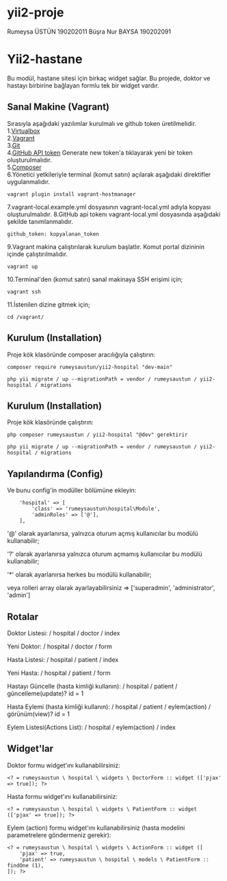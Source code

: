 # yii2-proje
Rumeysa ÜSTÜN   190202011
Büşra Nur BAYSA 190202091


Yii2-hastane
==========

Bu modül, hastane sitesi için birkaç widget sağlar. Bu projede, doktor ve hastayı birbirine bağlayan formlu tek bir widget vardır.

Sanal Makine (Vagrant)
--------------------------------

Sırasıyla aşağıdaki yazılımlar kurulmalı ve github token üretilmelidir.<br>
1.[Virtualbox](https://www.virtualbox.org/wiki/Downloads)<br>
2.[Vagrant](https://www.vagrantup.com/downloads)<br>
3.[Git](https://www.git-scm.com/)<br>
4.[GitHub API token](https://github.com/settings/tokens) Generate new token'a tıklayarak yeni bir token oluşturulmalıdır.<br>
5.[Composer](https://getcomposer.org/)<br>
6.Yönetici yetkileriyle terminal (komut satırı) açılarak aşağıdaki direktifler uygulanmalıdır.
```
vagrant plugin install vagrant-hostmanager
```
7.vagrant-local.example.yml dosyasının vagrant-local.yml adıyla kopyası oluşturulmalıdır.
8.GitHub api tokenı vagrant-local.yml dosyasında aşağıdaki şekilde tanımlanmalıdır.
```
github_token: kopyalanan_token
```
9.Vagrant makina çalıştırılarak kurulum başlatlır. Komut portal dizininin içinde çalıştırılmalıdır.
```
vagrant up
```
10.Terminal'den (komut satırı) sanal makinaya SSH erişimi için;
```
vagrant ssh
```
11.İstenilen dizine gitmek için;
```
cd /vagrant/
```

Kurulum (Installation)
---------------------------------

Proje kök klasöründe composer aracılığıyla çalıştırın:

```
composer require rumeysaustun/yii2-hospital "dev-main"
```

```
php yii migrate / up --migrationPath = vendor / rumeysaustun / yii2-hospital / migrations
```

Kurulum (Installation)
---------------------------------

Proje kök klasöründe çalıştırın:

```
php composer rumeysaustun / yii2-hospital "@dev" gerektirir
```

```
php yii migrate / up --migrationPath = vendor / rumeysaustun / yii2-hospital / migrations
```

Yapılandırma (Config)
---------------------------------

Ve bunu config'in modüller bölümüne ekleyin:

```
    'hospital' => [
        'class' => 'rumeysaustun\hospital\Module',
        'adminRoles' => ['@'],
    ],
```

'@' olarak ayarlanırsa, yalnızca oturum açmış kullanıcılar bu modülü kullanabilir;

'?' olarak ayarlanırsa yalnızca oturum açmamış kullanıcılar bu modülü kullanabilir;

'*' olarak ayarlanırsa herkes bu modülü kullanabilir;

veya rolleri array olarak ayarlayabilirsiniz => ['superadmin', 'administrator', 'admin']

Rotalar
---------------------------------

Doktor Listesi: / hospital / doctor / index

Yeni Doktor: / hospital / doctor / form

Hasta Listesi: / hospital / patient / index

Yeni Hasta: / hospital / patient / form

Hastayı Güncelle (hasta kimliği kullanın): / hospital / patient / güncelleme(update)? id = 1

Hasta Eylemi (hasta kimliği kullanın): / hospital / patient / eylem(action) / görünüm(view)? id = 1

Eylem Listesi(Actions List): / hospital / eylem(action) / index

Widget'lar
---------------------------------

Doktor formu widget'ını kullanabilirsiniz:

```
<? = rumeysaustun \ hospital \ widgets \ DoctorForm :: widget (['pjax' => true]); ?>
```


Hasta formu widget'ını kullanabilirsiniz:

```
<? = rumeysaustun \ hospital \ widgets \ PatientForm :: widget (['pjax' => true]); ?>
```

Eylem (action) formu widget'ını kullanabilirsiniz (hasta modelini parametrelere göndermeniz gerekir):

```
<? = rumeysaustun \ hospital \ widgets \ ActionForm :: widget ([
    'pjax' => true,
    'patient' => rumeysaustun \ hospital \ models \ PatientForm :: findOne (1),
]); ?>
```
